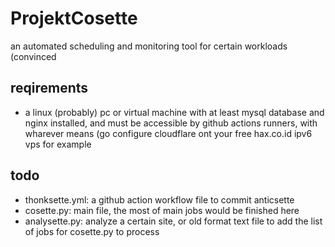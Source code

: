 # ProjektCosette
an automated scheduling and monitoring tool for certain workloads (convinced

## reqirements
- a linux (probably) pc or virtual machine with at least mysql database and nginx installed, and must be accessible by github actions runners, with wharever means (go configure cloudflare ont your free hax.co.id ipv6 vps for example

## todo
- thonksette.yml: a github action workflow file to commit anticsette
- cosette.py: main file, the most of main jobs would be finished here
- analysette.py: analyze a certain site, or old format text file to add the list of jobs for cosette.py to process
